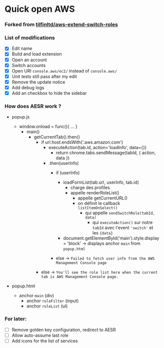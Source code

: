 # Quick open AWS
### Forked from [tilfinltd/aws-extend-switch-roles](https://github.com/tilfinltd/aws-extend-switch-roles)

### List of modifications
- [x] Edit name
- [x] Build and load extension
- [x] Open an account
- [x] Switch accounts
- [x] Open URI `console.aws/ec2/` instead of `console.aws/`
- [x] Unit tests still pass after my edit
- [x] Remove the update notice
- [x] Add debug logs
- [x] Add an checkbox to hide the sidebar

### How does AESR work ?
- popup.js
  - window.onload = func(){ ... }
    - main()
      - getCurrentTab().then()
        - if url.host.endsWith('.aws.amazon.com')
          - executeAction(tab.id, action='loadInfo', data={})
            - return chrome.tabs.sendMessage(tabId, { action, data })
          - .then(userInfo)
            - if (userInfo)
              - loadFormList(tab.url, userInfo, tab.id)
                - charge des profiles
                - appelle renderRoleList()
                  - appelle getCurrentURL()
                  - on définit le callback `listItemOnSelect()`
                    - qui appelle `sendSwitchRole(tabId, data)`
                      - qui `executeAction()` sur notre `tabId` avec l'event `'switch'` et les `{data}`
              - document.getElementById('main').style.display = 'block'
                → displays anchor `main` from `popup.html`

            - else → `Failed to fetch user info from the AWS Management Console page`
        - else → `You'll see the role list here when the current tab is AWS Management Console page.`

- popup.html
  - anchor `main` (div)
    - anchor `roleFilter` (input)
    - anchor `roleList` (ul)

### For later:
- [ ] Remove golden key configuration, redirect to AESR
- [ ] Allow auto-assume last role
- [ ] Add icons for the list of services
